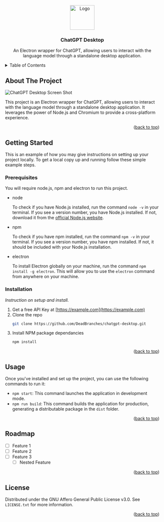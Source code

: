 <!-- Improved compatibility of back to top link: See: https://github.com/othneildrew/Best-README-Template/pull/73 -->
<a name="readme-top"></a>
<!--
*** Thanks for checking out the Best-README-Template. If you have a suggestion
*** that would make this better, please fork the repo and create a pull request
*** or simply open an issue with the tag "enhancement".
*** Don't forget to give the project a star!
*** Thanks again! Now go create something AMAZING! :D
-->


<!--
*** I'm using markdown "reference style" links for readability.
*** Reference links are enclosed in brackets [ ] instead of parentheses ( ).
*** See the bottom of this document for the declaration of the reference variables
*** for contributors-url, forks-url, etc. This is an optional, concise syntax you may use.
*** https://www.markdownguide.org/basic-syntax/#reference-style-links
-->



<!-- PROJECT LOGO -->
<br />
<div align="center">
  <a href="https://github.com/DeadBranches/chatgpt-desktop">
    <img src="https://user-images.githubusercontent.com/56521874/236640563-195e898d-e94c-4704-820c-3119249c440b.png" alt="Logo" width="80" height="80">

  </a>

<h3 align="center">ChatGPT Desktop</h3>

  <p align="center">
    An Electron wrapper for ChatGPT, allowing users to interact with the language model through a standalone desktop application.
  </p>
</div>


<!-- TABLE OF CONTENTS -->
<details>
  <summary>Table of Contents</summary>
  <ol>
    <li>
      <a href="#about-the-project">About The Project</a>
    </li>
    <li>
      <a href="#getting-started">Getting Started</a>
      <ul>
        <li><a href="#prerequisites">Prerequisites</a></li>
        <li><a href="#installation">Installation</a></li>
      </ul>
    </li>
    <li><a href="#usage">Usage</a></li>
    <li><a href="#roadmap">Roadmap</a></li>
    <li><a href="#license">License</a></li>
  </ol>
</details>



<!-- ABOUT THE PROJECT -->
## About The Project

![ChatGPT Desktop Screen Shot](https://user-images.githubusercontent.com/56521874/236639231-cad0b13a-dec5-4a76-8990-be45be9c44d7.png)

This project is an Electron wrapper for ChatGPT, allowing users to interact with the language model through a standalone desktop application. It leverages the power of Node.js and Chromium to provide a cross-platform experience.

<p align="right">(<a href="#readme-top">back to top</a>)</p>



<!-- GETTING STARTED -->
## Getting Started

This is an example of how you may give instructions on setting up your project locally.
To get a local copy up and running follow these simple example steps.

### Prerequisites

You will require node.js, npm and electron to run this project.

* node

  To check if you have Node.js installed, run the command `node -v` in your terminal. If you see a version number, you have Node.js installed. If not, download it from the [official Node.js website](https://nodejs.org/).

* npm

  To check if you have npm installed, run the command `npm -v` in your terminal. If you see a version number, you have npm installed. If not, it should be included with your Node.js installation.

* electron

  To install Electron globally on your machine, run the command `npm install -g electron`. This will allow you to use the `electron` command from anywhere on your machine.

  
### Installation

_Instruction on setup and install._

1. Get a free API Key at [https://example.com](https://example.com)
2. Clone the repo
   ```sh
   git clone https://github.com/DeadBranches/chatgpt-desktop.git
   ```
3. Install NPM package dependancies
   ```sh
   npm install
   ```

<p align="right">(<a href="#readme-top">back to top</a>)</p>



<!-- USAGE EXAMPLES -->
## Usage

Once you've installed and set up the project, you can use the following commands to run it:

- `npm start`: This command launches the application in development mode.
- `npm run build`: This command builds the application for production, generating a distributable package in the `dist` folder.


<p align="right">(<a href="#readme-top">back to top</a>)</p>



<!-- ROADMAP -->
## Roadmap

- [ ] Feature 1
- [ ] Feature 2
- [ ] Feature 3
    - [ ] Nested Feature

<p align="right">(<a href="#readme-top">back to top</a>)</p>




<!-- LICENSE -->
## License

Distributed under the GNU Affero General Public License v3.0. See `LICENSE.txt` for more information.

<p align="right">(<a href="#readme-top">back to top</a>)</p>
